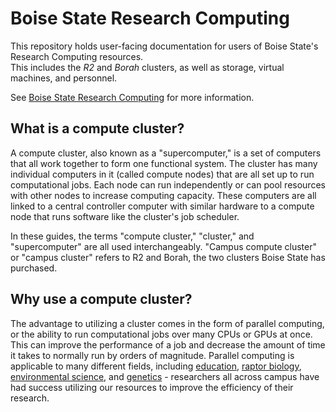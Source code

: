 # Boise State Research Computing

This repository holds user-facing documentation for users of Boise State's Research Computing resources.  
This includes the _R2_ and _Borah_ clusters, as well as storage, virtual machines, and personnel.

See [Boise State Research Computing](https://www.boisestate.edu/rcs) for more information.

## What is a compute cluster?

A compute cluster, also known as a "supercomputer," is a set of computers that all work together to form one functional system.
The cluster has many individual computers in it (called compute nodes) that are all set up to run computational jobs.
Each node can run independently or can pool resources with other nodes to increase computing capacity. 
These computers are all linked to a central controller computer with similar hardware to a compute node that runs software like the cluster's job scheduler. 

In these guides, the terms "compute cluster," "cluster," and "supercomputer" are all used interchangeably.
"Campus compute cluster" or "campus cluster" refers to R2 and Borah, the two clusters Boise State has purchased.

## Why use a compute cluster?
The advantage to utilizing a cluster comes in the form of parallel computing, or the ability to run computational jobs over many CPUs or GPUs at once. 
This can improve the performance of a job and decrease the amount of time it takes to normally run by orders of magnitude.
Parallel computing is applicable to many different fields, including 
[education](https://www.boisestate.edu/news/2019/05/22/days-to-hours-researcher-speeds-up-data-simulation-process-with-help-of-research-computing/),
[raptor biology](https://www.boisestate.edu/news/2020/04/21/peregrine-funds-raptor-research-enhanced-by-partnership-with-research-computing/), 
[environmental science](https://www.boisestate.edu/news/2019/09/05/how-a-study-of-idahos-drylands-could-impact-future-nasa-studies/), and
[genetics](https://www.boisestate.edu/news/2021/03/04/research-highlight-computing-the-tree-of-life/) - researchers all across campus have had success utilizing our resources to improve the efficiency of their research. 
